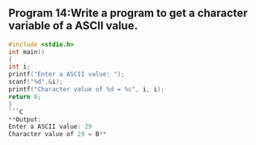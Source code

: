 ## Program 14:Write a program to get a character variable of a ASCII value.
```C
#include <stdio.h>
int main() 
{
int i;
printf("Enter a ASCII value: ");
scanf("%d",&i);
printf("Character value of %d = %c", i, i);
return 0;
}
```C
**Output:
Enter a ASCII value: 29
Character value of 29 = B**
